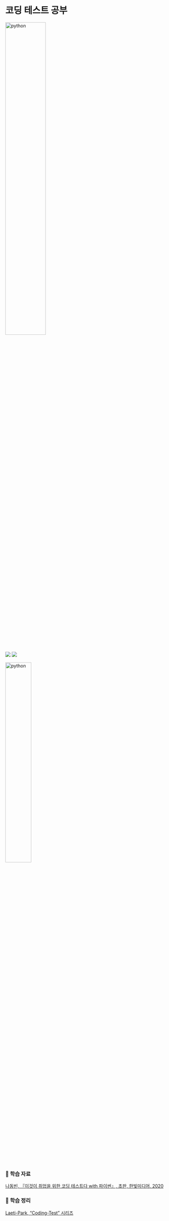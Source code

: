 # 코딩 테스트 공부
<img alt="python" src="https://www.python.org/static/img/python-logo.png" width="50%"/>

![](https://img.shields.io/badge/Python-3.11-DDDDDD?style=flat&logo=R&logoColor=FFFFFF&labelColor=276DC3)
![](https://img.shields.io/badge/Visual_Studio_Code-007ACC?style=flat&logo=VisualStudioCode&logoColor=FFFFFF)

<img alt="python" src="https://www.hanbit.co.kr/data/books/B8945183661_l.jpg" width="40%"/>


### 📖 학습 자료
[나동빈, 『이것이 취업을 위한 코딩 테스트다 with 파이썬』, 초판, 한빛미디어, 2020](https://www.hanbit.co.kr/store/books/look.php?p_code=B8945183661)

### 📖 학습 정리
[Laeti-Park, “Coding-Test” 시리즈](https://blex.me/@Laeti-Park/series/coding-test)